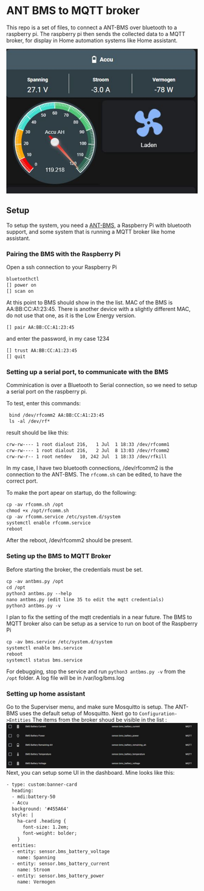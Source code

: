 # ANT BMS to MQTT broker

This repo is a set of files, to connect a ANT-BMS over bluetooth to a raspberry pi. The raspberry pi then sends the collected data to a MQTT broker, for display in Home automation systems like Home assistant.

![1](images/ha.jpg)

## Setup
To setup the system, you need a [ANT-BMS](https://www.aliexpress.com/item/32997552090.html?spm=a2g0s.9042311.0.0.27424c4dvSMF6Q), a Raspberry Pi with bluetooth support, and some system that is running a MQTT broker like home assistant.

### Pairing the BMS with the Raspberry Pi
Open a ssh connection to your Raspberry Pi
```
bluetoothctl
[] power on
[] scan on
```
At this point to BMS should show in the the list. MAC of the BMS is AA:BB:CC:A1:23:45. There is another device with a slightly different MAC, do not use that one, as it is the Low Energy version.

```
[] pair AA:BB:CC:A1:23:45
```
and enter the password, in my case 1234
```
[] trust AA:BB:CC:A1:23:45
[] quit
```

### Setting up a serial port, to communicate with the BMS
Comminication is over a Bluetooth to Serial connection, so we need to setup a serial port on the raspberry pi.

To test, enter this commands:
```
 bind /dev/rfcomm2 AA:BB:CC:A1:23:45
 ls -al /dev/rf*
```
result should be like this:
```
crw-rw---- 1 root dialout 216,   1 Jul  1 18:33 /dev/rfcomm1
crw-rw---- 1 root dialout 216,   2 Jul  8 13:03 /dev/rfcomm2
crw-rw-r-- 1 root netdev   10, 242 Jul  1 18:33 /dev/rfkill
```
In my case, I have two bluetooth connections, /dev/rfcomm2 is the connection to the ANT-BMS. The ```rfcomm.sh``` can be edited, to have the correct port.

To make the port apear on startup, do the following:
```
cp -av rfcomm.sh /opt
chmod +x /opt/rfcomm.sh
cp -av rfcomm.service /etc/system.d/system
systemctl enable rfcomm.service
reboot
```
After the reboot, /dev/rfcomm2 should be present.


### Seting up the BMS to MQTT Broker
Before starting the broker, the credentials must be set.
```
cp -av antbms.py /opt
cd /opt
python3 antbms.py --help
nano antbms.py (edit line 35 to edit the mqtt credentials)
python3 antbms.py -v
```
I plan to fix the setting of the mqtt credentials in a near future.
The BMS to MQTT broker also can be setup as a service to run on boot of the Raspberry Pi
```
cp -av bms.service /etc/system.d/system
systemctl enable bms.service
reboot
systemctl status bms.service
```
For debugging, stop the service and run ```python3 antbms.py -v``` from the ```/opt``` folder. A log file will be in /var/log/bms.log

### Setting up home assistant
Go to the Superviser menu, and make sure Mosquitto is setup. The ANT-BMS uses the default setup of Mosquitto. Next go to ```Configuration->Entities```
The items from the broker shoud be visible in the list :
![2](images/mqtt.jpg)
Next, you can setup some UI in the dashboard. Mine looks like this:
```
- type: custom:banner-card
  heading:
  - mdi:battery-50
  - Accu
  background: '#455A64'
  style: |
    ha-card .heading { 
      font-size: 1.2em;
      font-weight: bolder;
    }
  entities:
  - entity: sensor.bms_battery_voltage
    name: Spanning
  - entity: sensor.bms_battery_current
    name: Stroom
  - entity: sensor.bms_battery_power
    name: Vermogen
```






